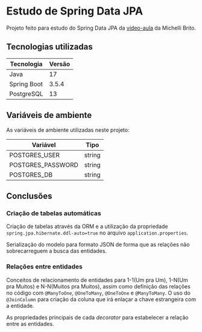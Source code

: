 # Estudo de Spring Data JPA

Projeto feito para estudo do Spring Data JPA da [vídeo-aula](https://www.youtube.com/watch?v=Ca30sv9EbLo) da Michelli Brito.

## Tecnologias utilizadas

| Tecnologia  | Versão |
|-------------|--------|
| Java        |     17 |
| Spring Boot |  3.5.4 |
| PostgreSQL  |     13 |

## Variáveis de ambiente

As variáveis de ambiente utilizadas neste projeto:

| Variável          | Tipo   |
|-------------------|--------|
| POSTGRES_USER     | string |
| POSTGRES_PASSWORD | string |
| POSTGRES_DB       | string |

## Conclusões

### Criação de tabelas automáticas

Criação de tabelas através da ORM e a utilização da propriedade `spring.jpa.hibernate.ddl-auto=true` no arquivo `application.properties`.

Serialização do modelo para formato JSON de forma que as relações não sobrecarreguem a busca das entidades.

### Relações entre entidades

Conceitos de relacionamento de entidades para 1-1(Um pra Um), 1-N(Um pra Muitos) e N-N(Muitos pra Muitos), assim como definição das relações no código com `@ManyToOne`, `@OneToMany`, `@OneToOne` e `@ManyToMany`. O uso do `@JoinColumn` para criação da coluna que irá enlaçar a chave estrangeira com a entidade.

As propriedades principais de cada _decorator_ para estabelecer a relação entre as entidades.

